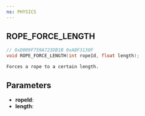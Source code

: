 ```yaml
---
ns: PHYSICS
---
```

## ROPE_FORCE_LENGTH

```c
// 0xD009F759A723DB1B 0xABF3130F
void ROPE_FORCE_LENGTH(int ropeId, float length);
```

```
Forces a rope to a certain length.  
```

## Parameters
* **ropeId**:
* **length**: 


